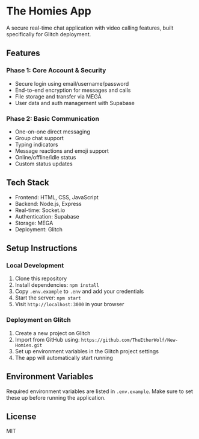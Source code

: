 # The Homies App

A secure real-time chat application with video calling features, built specifically for Glitch deployment.

## Features

### Phase 1: Core Account & Security
- Secure login using email/username/password
- End-to-end encryption for messages and calls
- File storage and transfer via MEGA
- User data and auth management with Supabase

### Phase 2: Basic Communication
- One-on-one direct messaging
- Group chat support
- Typing indicators
- Message reactions and emoji support
- Online/offline/idle status
- Custom status updates

## Tech Stack
- Frontend: HTML, CSS, JavaScript
- Backend: Node.js, Express
- Real-time: Socket.io
- Authentication: Supabase
- Storage: MEGA
- Deployment: Glitch

## Setup Instructions

### Local Development
1. Clone this repository
2. Install dependencies: `npm install`
3. Copy `.env.example` to `.env` and add your credentials
4. Start the server: `npm start`
5. Visit `http://localhost:3000` in your browser

### Deployment on Glitch
1. Create a new project on Glitch
2. Import from GitHub using: `https://github.com/TheEtherWolf/New-Homies.git`
3. Set up environment variables in the Glitch project settings
4. The app will automatically start running

## Environment Variables
Required environment variables are listed in `.env.example`. Make sure to set these up before running the application.

## License
MIT
